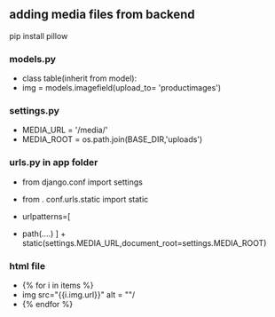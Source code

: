 ## adding media files from backend

pip install pillow 

### models.py

* class table(inherit from model):
* img = models.imagefield(upload_to= 'productimages')

### settings.py

* MEDIA_URL = '/media/'
* MEDIA_ROOT = os.path.join(BASE_DIR,'uploads')

### urls.py in app folder

* from django.conf import settings
* from . conf.urls.static import static

* urlpatterns=[
* path(....)
] + static(settings.MEDIA_URL,document_root=settings.MEDIA_ROOT)


### html file
* {% for i in items %}
* img src="{{i.img.url}}" alt = ""/
* {% endfor %}
